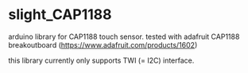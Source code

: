 # slight_CAP1188
arduino library for CAP1188 touch sensor.
tested with adafruit CAP1188 breakoutboard
    (https://www.adafruit.com/products/1602)

this library currently only supports TWI (= I2C) interface.
